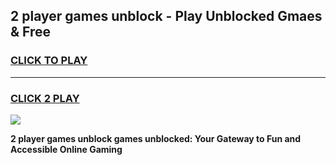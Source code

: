 
## 2 player games unblock - Play Unblocked Gmaes & Free
<h3>
<a href="https://premium.freeplayer.one?title=2_player_games_unblock&ref=20F">CLICK TO PLAY</a></h3>
<hr>

<h3>
<a href="https://premium.freeplayer.one?title=2_player_games_unblock&ref=20F">CLICK 2 PLAY</a>
  
</h3>

<a href="https://premium.freeplayer.one?title=2_player_games_unblock&ref=20F/"><img src="https://clearcache.store/games.png"></a>


**2 player games unblock games unblocked: Your Gateway to Fun and Accessible Online Gaming**
